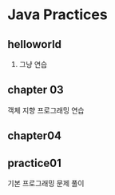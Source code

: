 # Java Practices

## helloworld
1. 그냥 연습

## chapter 03
객체 지향 프로그래밍 연습

## chapter04

## practice01
기본 프로그래밍 문제 풀이
